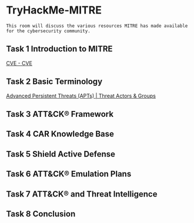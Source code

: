 # TryHackMe-MITRE
`This room will discuss the various resources MITRE has made available for the cybersecurity community.`

## Task 1 Introduction to MITRE
[CVE - CVE](https://cve.mitre.org/)

## Task 2 Basic Terminology
[Advanced Persistent Threats (APTs) | Threat Actors &amp; Groups](https://www.mandiant.com/resources/apt-groups)

## Task 3 ATT&CK® Framework
## Task 4 CAR Knowledge Base
## Task 5 Shield Active Defense
## Task 6 ATT&CK® Emulation Plans
## Task 7 ATT&CK® and Threat Intelligence
## Task 8 Conclusion
